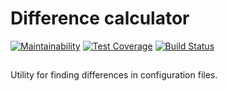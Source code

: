 # Difference calculator
[![Maintainability](https://api.codeclimate.com/v1/badges/1d3accb9e09bfeb138d6/maintainability)](https://codeclimate.com/github/Artlyne/python-project-lvl2/maintainability)
[![Test Coverage](https://api.codeclimate.com/v1/badges/1d3accb9e09bfeb138d6/test_coverage)](https://codeclimate.com/github/Artlyne/python-project-lvl2/test_coverage)
[![Build Status](https://travis-ci.com/Artlyne/python-project-lvl2.svg?branch=master)](https://travis-ci.com/Artlyne/python-project-lvl2)
##
Utility for finding differences in configuration files.
